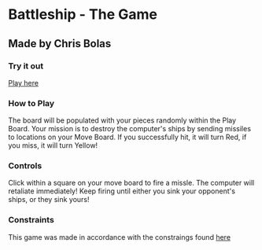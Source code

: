 # Battleship - The Game
## Made by Chris Bolas

### Try it out
[Play here](https://tanlaan.github.io/top_battleship/)

### How to Play

The board will be populated with your pieces randomly within the Play Board. 
Your mission is to destroy the computer's ships by sending missiles to locations 
on your Move Board. If you successfully hit, it will turn Red, if you miss,
it will turn Yellow!

### Controls

Click within a square on your move board to fire a missle. The computer will 
retaliate immediately! Keep firing until either you sink your opponent's ships,
or they sink yours!

### Constraints

This game was made in accordance with the constraings found [here](https://www.theodinproject.com/courses/javascript/lessons/battleship)
